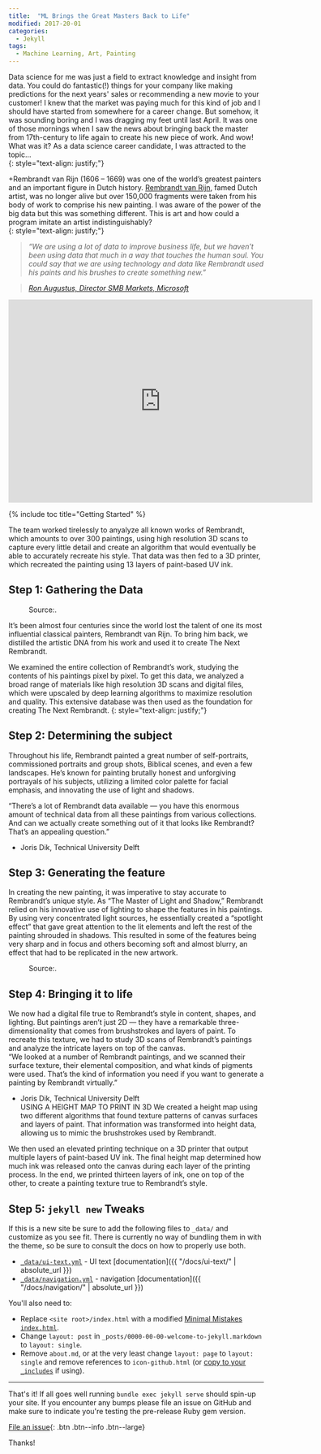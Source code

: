 ```yaml
---
title:  "ML Brings the Great Masters Back to Life"
modified: 2017-20-01
categories: 
  - Jekyll
tags:
  - Machine Learning, Art, Painting 
---
```


Data science for me was just a field to extract knowledge and insight from data. You could do fantastic(!) things for your company like making predictions for the next years' sales or recommending a new movie to your customer! I knew that the market was paying much for this kind of job and I should have started from somewhere for a career change. But somehow, it was sounding boring and I was dragging my feet until last April.  It was one of those mornings when I saw the news about bringing back the master from 17th-century to life again to create his new piece of work. And wow! What was it? As a data science career candidate, I was attracted to the topic...  
{: style="text-align: justify;"}

+Rembrandt van Rijn (1606 – 1669) was one of the world’s greatest painters and an important figure in Dutch history.
[Rembrandt van Rijn](https://en.wikipedia.org/wiki/Rembrandt), famed Dutch artist, was no longer alive but over 150,000 fragments were taken from his body of work to comprise his new painting. I was aware of the power of the big data but this was something different. This is art and how could a program imitate an artist indistinguishably?  
{: style="text-align: justify;"}

> *“We are using a lot of data to improve business life, but we haven’t been using data that much in a way that touches the human soul. You could say that we are using technology and data like Rembrandt used his paints and his brushes to create something new.”*

> <cite><a href="http://news.microsoft.com/europe/features/the-next-rembrandt-blurring-the-lines-between-art-technology-and-emotion-2/#sm.0001gcd6kq14x6ey5r88rnfrkgk06">Ron Augustus, Director SMB Markets, Microsoft</a></cite>  


<iframe width="600" height="400" src="https://www.youtube.com/embed/IuygOYZ1Ngo" frameborder="0" allowfullscreen></iframe>  
  
  
  
{% include toc title="Getting Started" %}   



The team worked tirelessly to anyalyze all known works of Rembrandt, which amounts to over 300 paintings, using high resolution 3D scans to capture every little detail and create an algorithm that would eventually be able to accurately recreate his style. That data was then fed to a 3D printer, which recreated the painting using 13 layers of paint-based UV ink.


## Step 1: Gathering the Data

<figure style="width: 300px" class="align-right">
  <img src="{{ site.url }}{{ site.baseurl }}/assets/images/Rembrandt.gif" alt="">
  <figcaption>Source:.</figcaption>
</figure> 

It’s been almost four centuries since the world lost the talent of one its most influential classical painters, Rembrandt van Rijn. To bring him back, we distilled the artistic DNA from his work and used it to create The Next Rembrandt.

We examined the entire collection of Rembrandt’s work, studying the contents of his paintings pixel by pixel. To get this data, we analyzed a broad range of materials like high resolution 3D scans and digital files, which were upscaled by deep learning algorithms to maximize resolution and quality. This extensive database was then used as the foundation for creating The Next Rembrandt.
{: style="text-align: justify;"}


## Step 2: Determining the subject

Throughout his life, Rembrandt painted a great number of self-portraits, commissioned portraits and group shots, Biblical scenes, and even a few landscapes. He’s known for painting brutally honest and unforgiving portrayals of his subjects, utilizing a limited color palette for facial emphasis, and innovating the use of light and shadows.

“There’s a lot of Rembrandt data available — you have this enormous amount of technical data from all these paintings from various collections. And can we actually create something out of it that looks like Rembrandt? That’s an appealing question.”
- Joris Dik, Technical University Delft

## Step 3: Generating the feature

In creating the new painting, it was imperative to stay accurate to Rembrandt’s unique style. As “The Master of Light and Shadow,” Rembrandt relied on his innovative use of lighting to shape the features in his paintings. By using very concentrated light sources, he essentially created a “spotlight effect” that gave great attention to the lit elements and left the rest of the painting shrouded in shadows. This resulted in some of the features being very sharp and in focus and others becoming soft and almost blurry, an effect that had to be replicated in the new artwork.  

<figure style="width: 500px" class="align-center">
  <img src="{{ site.url }}{{ site.baseurl }}/assets/images/next-rem.jpg" alt="">
  <figcaption>Source:.</figcaption>
</figure> 


## Step 4: Bringing it to life

We now had a digital file true to Rembrandt’s style in content, shapes, and lighting. But paintings aren’t just 2D — they have a remarkable three-dimensionality that comes from brushstrokes and layers of paint. To recreate this texture, we had to study 3D scans of Rembrandt’s paintings and analyze the intricate layers on top of the canvas.  
“We looked at a number of Rembrandt paintings, and we scanned their surface texture, their elemental composition, and what kinds of pigments were used. That’s the kind of information you need if you want to generate a painting by Rembrandt virtually.”
- Joris Dik, Technical University Delft  
USING A HEIGHT MAP
TO PRINT IN 3D
We created a height map using two different algorithms that found texture patterns of canvas surfaces and layers of paint. That information was transformed into height data, allowing us to mimic the brushstrokes used by Rembrandt.

We then used an elevated printing technique on a 3D printer that output multiple layers of paint-based UV ink. The final height map determined how much ink was released onto the canvas during each layer of the printing process. In the end, we printed thirteen layers of ink, one on top of the other, to create a painting texture true to Rembrandt’s style.

## Step 5: `jekyll new` Tweaks

If this is a new site be sure to add the following files to `_data/` and customize as you see fit. There is currently no way of bundling them in with the theme, so be sure to consult the docs on how to properly use both.

- [`_data/ui-text.yml`](https://github.com/mmistakes/minimal-mistakes/blob/master/_data/ui-text.yml) - UI text [documentation]({{ "/docs/ui-text/" | absolute_url }})
- [`_data/navigation.yml`](https://github.com/mmistakes/minimal-mistakes/blob/master/_data/navigation.yml) - navigation [documentation]({{ "/docs/navigation/" | absolute_url }})

You'll also need to: 

- Replace `<site root>/index.html` with a modified [Minimal Mistakes `index.html`](https://github.com/mmistakes/minimal-mistakes/blob/master/index.html).
- Change `layout: post` in `_posts/0000-00-00-welcome-to-jekyll.markdown` to `layout: single`.
- Remove `about.md`, or at the very least change `layout: page` to `layout: single` and remove references to `icon-github.html` (or [copy to your `_includes`](https://github.com/jekyll/minima/tree/master/_includes) if using).

---

That's it! If all goes well running `bundle exec jekyll serve` should spin-up your site. If you encounter any bumps please file an issue on GitHub and make sure to indicate you're testing the pre-release Ruby gem version.

[File an issue](https://github.com/mmistakes/minimal-mistakes/issues/new){: .btn .btn--info .btn--large}

Thanks!
